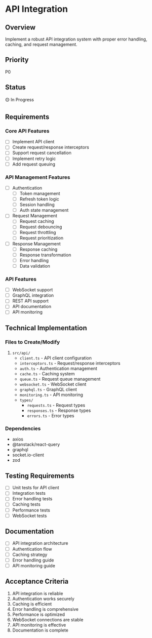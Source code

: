 # API Integration

## Overview
Implement a robust API integration system with proper error handling, caching, and request management.

## Priority
P0

## Status
🟡 In Progress

## Requirements

### Core API Features
- [ ] Implement API client
- [ ] Create request/response interceptors
- [ ] Support request cancellation
- [ ] Implement retry logic
- [ ] Add request queuing

### API Management Features
- [ ] Authentication
  - [ ] Token management
  - [ ] Refresh token logic
  - [ ] Session handling
  - [ ] Auth state management
- [ ] Request Management
  - [ ] Request caching
  - [ ] Request debouncing
  - [ ] Request throttling
  - [ ] Request prioritization
- [ ] Response Management
  - [ ] Response caching
  - [ ] Response transformation
  - [ ] Error handling
  - [ ] Data validation

### API Features
- [ ] WebSocket support
- [ ] GraphQL integration
- [ ] REST API support
- [ ] API documentation
- [ ] API monitoring

## Technical Implementation

### Files to Create/Modify
1. `src/api/`
   - `client.ts` - API client configuration
   - `interceptors.ts` - Request/response interceptors
   - `auth.ts` - Authentication management
   - `cache.ts` - Caching system
   - `queue.ts` - Request queue management
   - `websocket.ts` - WebSocket client
   - `graphql.ts` - GraphQL client
   - `monitoring.ts` - API monitoring
   - `types/`
     - `requests.ts` - Request types
     - `responses.ts` - Response types
     - `errors.ts` - Error types

### Dependencies
- axios
- @tanstack/react-query
- graphql
- socket.io-client
- zod

## Testing Requirements
- [ ] Unit tests for API client
- [ ] Integration tests
- [ ] Error handling tests
- [ ] Caching tests
- [ ] Performance tests
- [ ] WebSocket tests

## Documentation
- [ ] API integration architecture
- [ ] Authentication flow
- [ ] Caching strategy
- [ ] Error handling guide
- [ ] API monitoring guide

## Acceptance Criteria
1. API integration is reliable
2. Authentication works securely
3. Caching is efficient
4. Error handling is comprehensive
5. Performance is optimized
6. WebSocket connections are stable
7. API monitoring is effective
8. Documentation is complete 